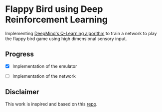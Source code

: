 # Flappy Bird using Deep Reinforcement Learning
Implementing [DeepMind's Q-Learning algorithm](https://arxiv.org/pdf/1312.5602.pdf) to train a network to play the flappy bird game using high dimensional sensory input.

## Progress

- [x] Implementation of the emulator

- [ ] Implementation of the network

## Disclaimer
This work is inspired and based on this [repo](https://github.com/yanpanlau/Keras-FlappyBird). 

